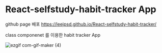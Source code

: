 # React-selfstudy-habit-tracker App 
github page 배포
https://leejpsd.github.io/React-selfstudy-habit-tracker/

class componenet 를 이용한 habit tracker App

![ezgif com-gif-maker (4)](https://user-images.githubusercontent.com/101346918/181921067-b085d32d-539e-4d22-a12a-555f748b5a58.gif)
